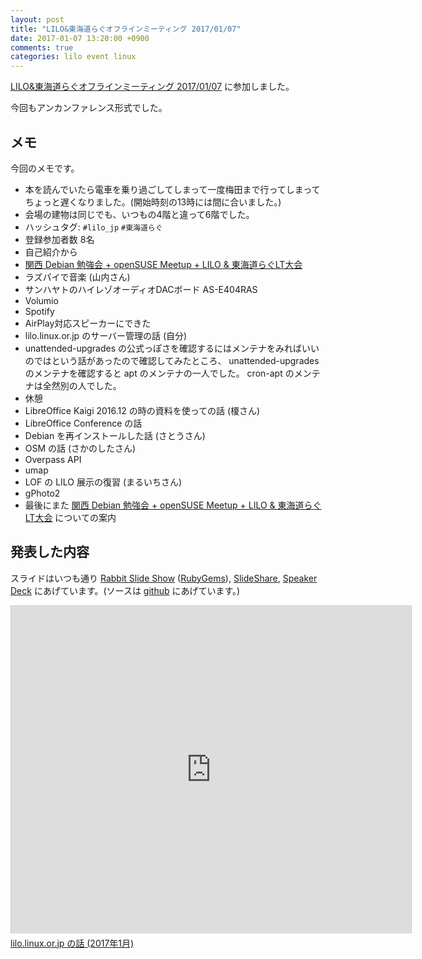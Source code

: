 ```yaml
---
layout: post
title: "LILO&東海道らぐオフラインミーティング 2017/01/07"
date: 2017-01-07 13:20:00 +0900
comments: true
categories: lilo event linux
---
```

[LILO&amp;東海道らぐオフラインミーティング 2017/01/07](https://lilo.connpass.com/event/47841/ "LILO&amp;東海道らぐオフラインミーティング 2017/01/07") に参加しました。

今回もアンカンファレンス形式でした。

<!--more-->

## メモ

今回のメモです。

- 本を読んでいたら電車を乗り過ごしてしまって一度梅田まで行ってしまってちょっと遅くなりました。(開始時刻の13時には間に合いました。)
- 会場の建物は同じでも、いつもの4階と違って6階でした。
- ハッシュタグ: `#lilo_jp` `#東海道らぐ`
- 登録参加者数 8名
- 自己紹介から
- [関西 Debian 勉強会 + openSUSE Meetup + LILO &amp; 東海道らぐLT大会](https://opensuseja.connpass.com/event/47907/ "関西 Debian 勉強会 + openSUSE Meetup + LILO &amp; 東海道らぐLT大会")
- ラズパイで音楽 (山内さん)
- サンハヤトのハイレゾオーディオDACボード AS-E404RAS
- Volumio
- Spotify
- AirPlay対応スピーカーにできた
- lilo.linux.or.jp のサーバー管理の話 (自分)
- unattended-upgrades の公式っぽさを確認するにはメンテナをみればいいのではという話があったので確認してみたところ、 unattended-upgrades のメンテナを確認すると apt のメンテナの一人でした。 cron-apt のメンテナは全然別の人でした。
- 休憩
- LibreOffice Kaigi 2016.12 の時の資料を使っての話 (榎さん)
- LibreOffice Conference の話
- Debian を再インストールした話 (さとうさん)
- OSM の話 (さかのしたさん)
- Overpass API
- umap
- LOF の LILO 展示の復習 (まるいちさん)
- gPhoto2
- 最後にまた [関西 Debian 勉強会 + openSUSE Meetup + LILO &amp; 東海道らぐLT大会](https://opensuseja.connpass.com/event/47907/ "関西 Debian 勉強会 + openSUSE Meetup + LILO &amp; 東海道らぐLT大会") についての案内

## 発表した内容

スライドはいつも通り [Rabbit Slide Show](http://slide.rabbit-shocker.org/authors/znz/lilo-20170107/) ([RubyGems](https://rubygems.org/gems/rabbit-slide-znz-lilo-20170107)), [SlideShare](https://slideshare.net/znzjp/lilolinuxorjp-20171), [Speaker Deck](https://speakerdeck.com/u/znz/p/lilo-dot-linux-dot-or-dot-jp-falsehua-2017nian-1yue) にあげています。(ソースは [github](https://github.com/znz/lilo-20170107) にあげています。)

<iframe src="https://slide.rabbit-shocker.org/authors/znz/lilo-20170107/viewer.html"
        width="640" height="524"
        frameborder="0"
        marginwidth="0"
        marginheight="0"
        scrolling="no"
        style="border: 1px solid #ccc; border-width: 1px 1px 0; margin-bottom: 5px"
        allowfullscreen> </iframe>
<div style="margin-bottom: 5px">
  <a href="https://slide.rabbit-shocker.org/authors/znz/lilo-20170107/" title="lilo.linux.or.jp の話 (2017年1月)">lilo.linux.or.jp の話 (2017年1月)</a>
</div>
